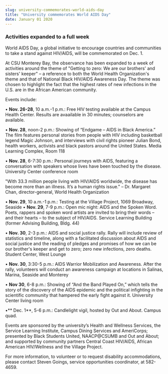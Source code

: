 ```yaml
---
slug: university-commemorates-world-aids-day
title: "University commemorates World AIDS Day"
date: January 01 2020
---
```


<h3>Activities expanded to a full week</h3><p>World AIDS Day, a global initiative to encourage countries and communities to take a stand against HIV/AIDS, will be commemorated on Dec. 1.
</p><p>At CSU Monterey Bay, the observance has been expanded to a week of activities around the theme of "Getting to zero: We are our brothers' and sisters' keeper" – a reference to both the World Health Organization's theme and that of National Black HIV/AIDS Awareness Day. The theme was chosen to highlight the fact that the highest rates of new infections in the U.S. are in the African American community. 
</p><p>Events include:
</p><p>• <strong>Nov. 26-28</strong>, 10 a.m.-1 p.m.: Free HIV testing available at the Campus Health Center. Results are avaailable in 30 minutes; counselors are available.
</p><p>• <strong>Nov. 28</strong>, noon-2 p.m.: Showing of “Endgame – AIDS in Black America.” The film features personal stories from people with HIV including basketball legend Magic Johnson, and interviews with civil rights pioneer Julian Bond, health workers, activists and black pastors around the United States. Media Learning Complex, Room 118
</p><p>• <strong>Nov. 28</strong>, 6-7:30 p.m.: Personal journeys with AIDS, featuring a conversation with speakers whose lives have been touched by the disease. University Center conference room
</p><p>"With 33.3 million people living with HIV/AIDS worldwide, the disease has become more than an illness. It’s a human rights issue." – Dr. Margaret Chan, director-general, World Health Organization  
</p><p>• <strong>Nov. 29</strong>, 10 a.m.-1 p.m.: Testing at the Village Project, 1069 Broadway, Seaside • <strong>Nov. 29</strong>, 7-9 p.m.: Open mic night: AIDS and the Spoken Word. Poets, rappers and spoken word artists are invited to bring their words – and their hearts – to the subject of HIV/AIDS. Service Learning Building (former Advising Building, Bldg. 44)
</p><p>• <strong>Nov. 30</strong>, 2-3 p.m.: AIDS and social justice rally. Rally will include review of statistics and timeline, along with a facilitated discussion about AIDS and social justice and the reading of pledges and promises of how we can be our brother's keeper and get to zero; zero new infections, zero deaths. Student Center, West Lounge
</p><p>• <strong>Nov. 30</strong>, 3:30-5 p.m.: AIDS Warrior Mobilization and Awareness. After the rally, volunteers will conduct an awareness campaign at locations in Salinas, Marina, Seaside and Monterey
</p><p>• <strong>Nov 30</strong>, 6-8 p.m.: Showing of “And the Band Played On,” which tells the story of the discovery of the AIDS epidemic and the political infighting in the scientific community that hampered the early fight against it. University Center living room
</p><p>•** Dec. 1**, 5-6 p.m.: Candlelight vigil, hosted by Out and About. Campus quad.
</p><p>Events are sponsored by the university’s Health and Wellness Services, the Service Learning Institute, Campus Dining Services and AmeriCorps; presented by Black Students United, NAACP@CSUMB and Out and About; and supported by community partners Central Coast HIV/AIDS, African American HIV/Wellness and the Village Project.
</p><p>For more information, to volunteer or to request disability accommodations, please contact Steven Goings, service opportunities coordinator, at 582-4659.
</p>
